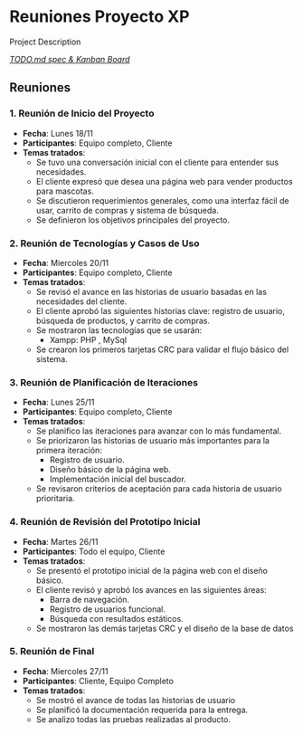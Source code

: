 # Reuniones Proyecto XP

Project Description

<em>[TODO.md spec & Kanban Board](https://bit.ly/3fCwKfM)</em>

## Reuniones

### 1. Reunión de Inicio del Proyecto  
- **Fecha**: Lunes 18/11 
- **Participantes**: Equipo completo, Cliente  
- **Temas tratados**:  
  - Se tuvo una conversación inicial con el cliente para entender sus necesidades.  
  - El cliente expresó que desea una página web para vender productos para mascotas.  
  - Se discutieron requerimientos generales, como una interfaz fácil de usar, carrito de compras y sistema de búsqueda.  
  - Se definieron los objetivos principales del proyecto.  



### 2. Reunión de Tecnologías y Casos de Uso  
- **Fecha**: Miercoles 20/11  
- **Participantes**: Equipo completo, Cliente  
- **Temas tratados**:  
  - Se revisó el avance en las historias de usuario basadas en las necesidades del cliente.  
  - El cliente aprobó las siguientes historias clave: registro de usuario, búsqueda de productos, y carrito de compras.  
  - Se mostraron las tecnologías que se usarán:  
    - Xampp: PHP , MySql  
  - Se crearon los primeros tarjetas CRC para validar el flujo básico del sistema.  



### 3. Reunión de Planificación de Iteraciones  
- **Fecha**: Lunes 25/11   
- **Participantes**: Equipo completo, Cliente  
- **Temas tratados**:  
  - Se planifico las iteraciones para avanzar con lo más fundamental.  
  - Se priorizaron las historias de usuario más importantes para la primera iteración:  
    - Registro de usuario.  
    - Diseño básico de la página web.  
    - Implementación inicial del buscador.  
  - Se revisaron criterios de aceptación para cada historia de usuario prioritaria.  



### 4. Reunión de Revisión del Prototipo Inicial  
- **Fecha**: Martes 26/11   
- **Participantes**: Todo el equipo, Cliente  
- **Temas tratados**:  
  - Se presentó el prototipo inicial de la página web con el diseño básico.  
  - El cliente revisó y aprobó los avances en las siguientes áreas:  
    - Barra de navegación.  
    - Registro de usuarios funcional.  
    - Búsqueda con resultados estáticos.  
  - Se mostraron las demás tarjetas CRC y el diseño de la base de datos


### 5. Reunión de Final 
- **Fecha**: Miercoles 27/11  
- **Participantes**: Cliente, Equipo Completo  
- **Temas tratados**:  
  - Se mostró el avance de todas las historias de usuario  
  - Se planificó la documentación requerida para la entrega.  
  - Se analizo todas las pruebas realizadas al producto.  

